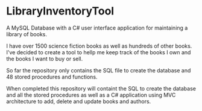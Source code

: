 # LibraryInventoryTool
A MySQL Database with a C# user interface application for maintaining a library of books.

I have over 1500 science fiction books as well as hundreds of other books. I've decided to create a tool to hellp me keep track
of the books I own and the books I want to buy or sell.

So far the repository only contains the SQL file to create the database and 48 stored procedures and functions.

When completed this repository will containt the SQL to create the database and all the stored procedures as well as
a C# application using MVC architecture to add, delete and update books and authors.
